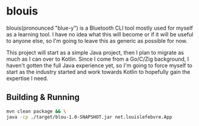 # blouis

blouis(pronounced "blue-y") is a Bluetooth CLI tool mostly used for
myself as a learning tool. I have no idea what this will become or if
it will be useful to anyone else, so I'm going to leave this as
generic as possible for now.

This project will start as a simple Java project, then I plan to
migrate as much as I can over to Kotlin. Since I come from a Go/C/Zig
background, I haven't gotten the full Java experience yet, so I'm
going to force myself to start as the industry started and work
towards Kotlin to hopefully gain the expertise I need.

## Building & Running

```bash
mvn clean package && \
java -cp ./target/blou-1.0-SNAPSHOT.jar net.louislefebvre.App
```
